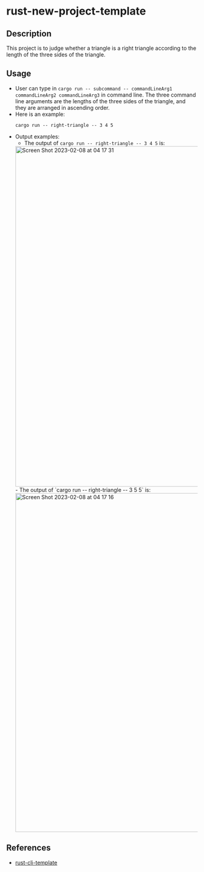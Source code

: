 # rust-new-project-template
## Description
This project is to judge whether a triangle is a right triangle according to the length of the three sides of the triangle.

## Usage
- User can type in `cargo run -- subcommand -- commandLineArg1 commandLineArg2 commandLineArg3` in command line. The three command line arguments are the lengths of the three sides of the triangle, and they are arranged in ascending order.
- Here is an example:
    ```
    cargo run -- right-triangle -- 3 4 5
    ```
- Output examples: 
  - The output of `cargo run -- right-triangle -- 3 4 5` is:
  <img width="897" alt="Screen Shot 2023-02-08 at 04 17 31" src="https://user-images.githubusercontent.com/93239143/217487653-25f1eb26-5c91-42ec-a1bb-e2f7b4c16322.png">
  - The output of `cargo run -- right-triangle -- 3 5 5` is:
  <img width="893" alt="Screen Shot 2023-02-08 at 04 17 16" src="https://user-images.githubusercontent.com/93239143/217487703-2027c394-7879-47d0-a82f-06f5da01a643.png">

## References

* [rust-cli-template](https://github.com/kbknapp/rust-cli-template)
